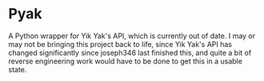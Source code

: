 Pyak
====

A Python wrapper for Yik Yak's API, which is currently out of date. I may or may not be bringing this project back to life, since Yik Yak's API has changed significantly since joseph346 last finished this, and quite a bit of reverse engineering work would have to be done to get this in a usable state.
